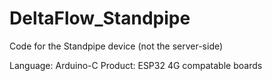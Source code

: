 # DeltaFlow_Standpipe
Code for the Standpipe device (not the server-side)

Language: Arduino-C
Product: ESP32 4G compatable boards
